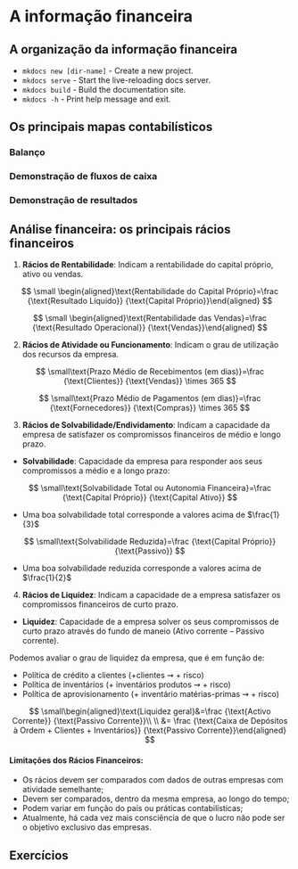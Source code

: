 # A informação financeira

## A organização da informação financeira

* `mkdocs new [dir-name]` - Create a new project.
* `mkdocs serve` - Start the live-reloading docs server.
* `mkdocs build` - Build the documentation site.
* `mkdocs -h` - Print help message and exit.

## Os principais mapas contabilísticos

### Balanço

### Demonstração de fluxos de caixa

### Demonstração de resultados

## Análise financeira: os principais rácios financeiros

1) **Rácios de Rentabilidade**: Indicam a rentabilidade do capital próprio, ativo ou vendas.

$$ \small \begin{aligned}\text{Rentabilidade do Capital Próprio}=\frac {\text{Resultado Líquido}} {\text{Capital Próprio}}\end{aligned} $$

$$ \small \begin{aligned}\text{Rentabilidade das Vendas}=\frac {\text{Resultado Operacional}} {\text{Vendas}}\end{aligned} $$

2) **Rácios de Atividade ou Funcionamento**: Indicam o grau de utilização dos recursos da empresa.

$$ \small\text{Prazo Médio de Recebimentos (em dias)}=\frac {\text{Clientes}} {\text{Vendas}} \times 365 $$

$$ \small\text{Prazo Médio de Pagamentos (em dias)}=\frac {\text{Fornecedores}} {\text{Compras}} \times 365 $$

3) **Rácios de Solvabilidade/Endividamento**: Indicam a capacidade da empresa de satisfazer os compromissos financeiros de médio e longo prazo.

- **Solvabilidade**: Capacidade da empresa para responder aos seus compromissos a médio e a longo prazo:

$$ \small\text{Solvabilidade Total ou Autonomia Financeira}=\frac {\text{Capital Próprio}} {\text{Capital Ativo}} $$

- Uma boa solvabilidade total corresponde a valores acima de $\frac{1}{3}$

$$ \small\text{Solvabilidade Reduzida}=\frac {\text{Capital Próprio}} {\text{Passivo}} $$

- Uma boa solvabilidade reduzida corresponde a valores acima de $\frac{1}{2}$

4) **Rácios de Liquidez**: Indicam a capacidade de a empresa satisfazer os compromissos financeiros de curto prazo.

- **Liquidez**: Capacidade de a empresa solver os seus compromissos de curto prazo através do fundo de maneio (Ativo corrente  –  Passivo corrente).

Podemos avaliar o grau de liquidez da empresa, que é em função de:
    
- Política de crédito a clientes (+clientes  ⇝  + risco)
- Política de inventários (+ inventários produtos  ⇝  + risco)
- Política de aprovisionamento (+ inventário matérias-primas  ⇝  + risco)

$$ \small\begin{aligned}\text{Liquidez geral}&=\frac {\text{Activo Corrente}} {\text{Passivo Corrente}}\\ \\ &= \frac {\text{Caixa de Depósitos à Ordem + Clientes + Inventários}} {\text{Passivo Corrente}}\end{aligned} $$

#### Limitações dos Rácios Financeiros:
-   Os rácios devem ser comparados com dados de outras empresas com atividade semelhante;
-   Devem ser comparados, dentro da mesma empresa, ao longo do tempo;
-   Podem variar em função do país ou práticas contabilísticas;
-   Atualmente, há cada vez mais consciência de que o lucro não pode ser o objetivo exclusivo das empresas.

## Exercícios
